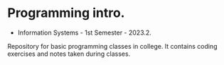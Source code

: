 # Programming intro.
* Information Systems - 1st Semester - 2023.2.

Repository for basic programming classes in college. It contains coding exercises and notes taken during classes.

